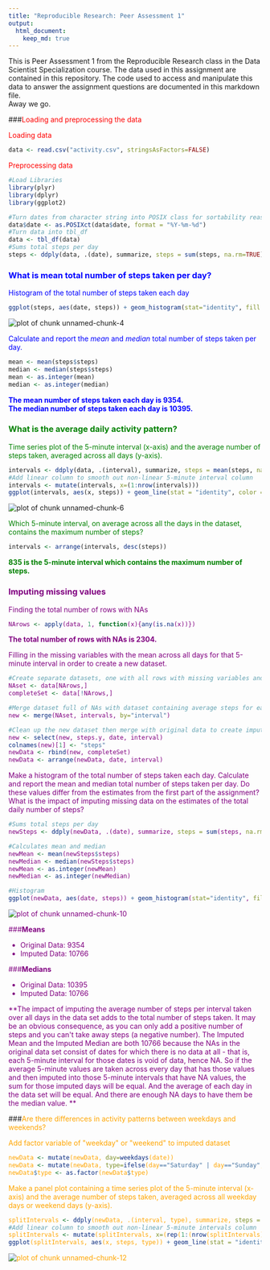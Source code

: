 ```yaml
---
title: "Reproducible Research: Peer Assessment 1"
output: 
  html_document:
    keep_md: true
---
```


This is Peer Assessment 1 from the Reproducible Research class in the Data Scientist Specialization 
course.  The data used in this assignment are contained in this repository.  The code used to access
and manipulate this data to answer the assignment questions are documented in this markdown file.  
Away we go.



###<font color=red>Loading and preprocessing the data </font>

<font color=red>Loading data</font>

```r
data <- read.csv("activity.csv", stringsAsFactors=FALSE)
```

<font color=red>Preprocessing data</font>

```r
#Load Libraries
library(plyr)
library(dplyr)
library(ggplot2)
```


```r
#Turn dates from character string into POSIX class for sortability reasons.
data$date <- as.POSIXct(data$date, format = "%Y-%m-%d")
#Turn data into tbl_df
data <- tbl_df(data)
#Sums total steps per day
steps <- ddply(data, .(date), summarize, steps = sum(steps, na.rm=TRUE))
```



### <font color=blue> What is mean total number of steps taken per day? </font>

<font color=blue> Histogram of the total number of steps taken each day </font>

```r
ggplot(steps, aes(date, steps)) + geom_histogram(stat="identity", fill = "blue") + theme_bw() + labs(title="Total Steps per Day", x = "Date", y = "Total Steps") + theme(title = element_text(face="bold", color="blue"), axis.title.x = element_text(face="bold", color="blue"), axis.title.y = element_text(face="bold", color="blue"))
```

![plot of chunk unnamed-chunk-4](figure/unnamed-chunk-4.png) 

<font color=blue> Calculate and report the *mean* and *median* total number of steps taken per day.</font>

```r
mean <- mean(steps$steps)
median <- median(steps$steps)
mean <- as.integer(mean)
median <- as.integer(median)
```

**<font color=blue>
The mean number of steps taken each day is 9354.  
The median number of steps taken each day is 10395. 
</font>**



### <font color = green>What is the average daily activity pattern?</font>

<font color = green> Time series plot of the 5-minute interval (x-axis) and the average number of steps taken, averaged across all days (y-axis). </font>

```r
intervals <- ddply(data, .(interval), summarize, steps = mean(steps, na.rm=TRUE))
#Add linear column to smooth out non-linear 5-minute interval column
intervals <- mutate(intervals, x=(1:nrow(intervals)))
ggplot(intervals, aes(x, steps)) + geom_line(stat = "identity", color ="green4") + theme_bw() + labs(title = "Average # Steps Across Each Day Per 5 Minutes", x="5 Minute Intervals", y="Avg # Steps") + theme(title = element_text(face="bold", color="green4"), axis.title.x = element_text(face="bold", color="green4"), axis.title.y = element_text(face="bold", color="green4")) + scale_x_discrete(breaks=c(intervals[1,3], intervals[73,3], intervals[145,3], intervals[217,3], intervals[288,3]), labels=c(intervals[1,1], intervals[73,1], intervals[145,1], intervals[217,1], intervals[288,1]))
```

![plot of chunk unnamed-chunk-6](figure/unnamed-chunk-6.png) 

<font color = green> Which 5-minute interval, on average across all the days in the dataset, contains the maximum number of steps? </font>

```r
intervals <- arrange(intervals, desc(steps))
```

**<font color=green>835 is the 5-minute interval which contains the maximum number of steps. </font>**

### <font color=purple>Imputing missing values

Finding the total number of rows with NAs

```r
NArows <- apply(data, 1, function(x){any(is.na(x))})
```

**The total number of rows with NAs is 2304.**

Filling in the missing variables with the mean across all days for that 5-minute interval in order to create a new dataset.

```r
#Create separate datasets, one with all rows with missing variables and one with all rows of complete variables
NAset <- data[NArows,]
completeSet <- data[!NArows,]

#Merge dataset full of NAs with dataset containing average steps for each interval
new <- merge(NAset, intervals, by="interval")

#Clean up the new dataset then merge with original data to create imputed dataframe
new <- select(new, steps.y, date, interval)
colnames(new)[1] <- "steps"
newData <- rbind(new, completeSet)
newData <- arrange(newData, date, interval)
```

Make a histogram of the total number of steps taken each day.  Calculate and report the mean and median total number of steps taken per day. Do these values differ from the estimates from the first part of the assignment? What is the impact of imputing missing data on the estimates of the total daily number of steps?

```r
#Sums total steps per day
newSteps <- ddply(newData, .(date), summarize, steps = sum(steps, na.rm=TRUE))

#Calculates mean and median
newMean <- mean(newSteps$steps)
newMedian <- median(newSteps$steps)
newMean <- as.integer(newMean)
newMedian <- as.integer(newMedian)

#Histogram
ggplot(newData, aes(date, steps)) + geom_histogram(stat="identity", fill = "purple") + theme_bw() + labs(title="Total Steps per Day with Imputed Data", x = "Date", y = "Total Steps") + theme(title = element_text(face="bold", color="purple"), axis.title.x = element_text(face="bold", color="purple"), axis.title.y = element_text(face="bold", color="purple"))
```

![plot of chunk unnamed-chunk-10](figure/unnamed-chunk-10.png) 

###**Means**

* Original Data: 9354  
* Imputed Data:  10766  

###**Medians**

* Original Data: 10395  
* Imputed Data:  10766

**The impact of imputing the average number of steps per interval taken over all days in the data set adds to the total number of steps taken.  It may be an obvious consequence, as you can only add a positive number of steps and you can't take away steps (a negative number).  The Imputed Mean and the Imputed Median are both 10766 because the NAs in the original data set consist of dates for which there is no data at all - that is, each 5-minute interval for those dates is void of data, hence NA.  So if the average 5-minute values are taken across every day that has those values and then imputed into those 5-minute intervals that have NA values, the sum for those imputed days will be equal.  And the average of each day in the data set will be equal.  And there are enough NA days to have them be the median value. **</font>

###<font color=orange>Are there differences in activity patterns between weekdays and weekends?

Add factor variable of "weekday" or "weekend" to imputed dataset

```r
newData <- mutate(newData, day=weekdays(date))
newData <- mutate(newData, type=ifelse(day=="Saturday" | day=="Sunday", "Weekend", "Weekday"))
newData$type <- as.factor(newData$type)
```

Make a panel plot containing a time series plot of the 5-minute interval (x-axis) and the average number of steps taken, averaged across all weekday days or weekend days (y-axis). 

```r
splitIntervals <- ddply(newData, .(interval, type), summarize, steps = mean(steps))
#Add linear column to smooth out non-linear 5-minute intervals column
splitIntervals <- mutate(splitIntervals, x=(rep(1:(nrow(splitIntervals)/2), each =2)))
ggplot(splitIntervals, aes(x, steps, type)) + geom_line(stat = "identity", color ="orange") + theme_bw() + labs(title = "Average # Steps Per 5 Minutes", x="5 Minute Intervals", y="Avg # Steps") + theme(title = element_text(face="bold", color="orange"), axis.title.x = element_text(face="bold", color="orange"), axis.title.y = element_text(face="bold", color="orange")) + facet_wrap( ~type, ncol=1) + scale_x_discrete(breaks=c(splitIntervals[1,4], splitIntervals[73,4], splitIntervals[145,4], splitIntervals[217,4], splitIntervals[289,4], splitIntervals[361,4], splitIntervals[433,4], splitIntervals[505,4], splitIntervals[575,4]), labels=c(splitIntervals[1,1], splitIntervals[73,1], splitIntervals[145,1], splitIntervals[217,1], splitIntervals[289,1], splitIntervals[361,1], splitIntervals[433,1], splitIntervals[505,1], splitIntervals[575,1]))
```

![plot of chunk unnamed-chunk-12](figure/unnamed-chunk-12.png) 
</font>
    
